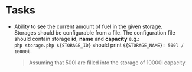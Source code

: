 # Tasks

* Ability to see the current amount of fuel in the given storage.  
  Storages should be configurable from a file. The configuration file should contain storage **id**, **name** and **capacity** e.g.:  
  `php storage.php ${STORAGE_ID}` should print `${STORAGE_NAME}: 500l / 10000l`.  
  
  > Assuming that 500l are filled into the storage of 10000l capacity.